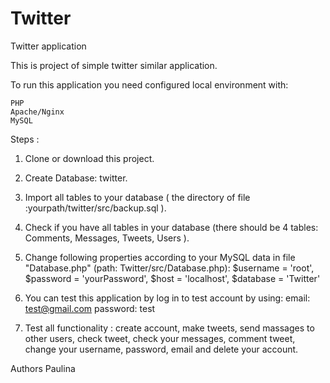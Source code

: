 # Twitter
Twitter application

This is project of simple twitter similar application.
 
To run this application you need configured local environment with:

    PHP
    Apache/Nginx
    MySQL

Steps :

1) Clone or download this project.

2) Create Database: twitter.

3) Import all tables to your database ( the directory of file :yourpath/twitter/src/backup.sql ).

4) Check if you have all tables in your database (there should be 4 tables: Comments, Messages, Tweets, Users ).

5) Change following properties according to your MySQL data in file "Database.php" (path: Twitter/src/Database.php):
 $username = 'root', 
 $password = 'yourPassword', 
 $host = 'localhost', 
 $database = 'Twitter'

6) You can test this application by log in to test account by using:
 email: test@gmail.com 
 password: test

7) Test all functionality : create account, make tweets, send massages to other users, check tweet, check your messages, comment tweet, change your username, password, email and delete your account.


Authors
Paulina
